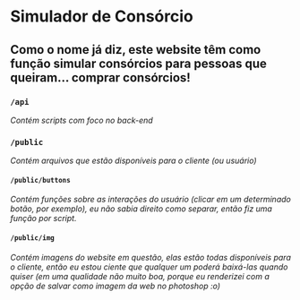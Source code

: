 # Simulador de Consórcio #

## Como o nome já diz, este website têm como função simular consórcios para pessoas que queiram... comprar consórcios! ##

### `/api` ###

*Contém scripts com foco no back-end*

### `/public` ###

*Contém arquivos que estão disponíveis para o cliente (ou usuário)*

#### `/public/buttons` ####

*Contém funções sobre as interações do usuário (clicar em um determinado botão, por exemplo), eu não sabia direito como separar, então fiz uma função por script.*

#### `/public/img` ####

*Contém imagens do website em questão, elas estão todas disponíveis para o cliente, então eu estou ciente que qualquer um poderá baixá-las quando quiser (em uma qualidade não muito boa, porque eu renderizei com a opção de salvar como imagem da web no photoshop :o)*